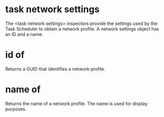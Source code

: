 # task network settings

The &lt;task network settings&gt; inspectors provide the settings used by the Task Scheduler to obtain a network profile. A network settings object has an ID and a name.

# id of <task network settings>

Returns a GUID that identifies a network profile.

# name of <task network settings>

Returns the name of a network profile. The name is used for display purposes.
